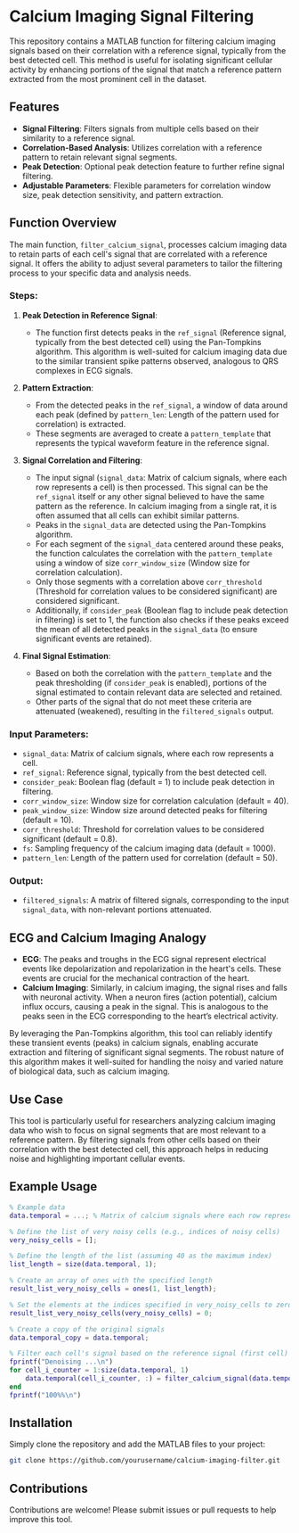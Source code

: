 # Calcium Imaging Signal Filtering

This repository contains a MATLAB function for filtering calcium imaging signals based on their correlation with a reference signal, typically from the best detected cell. This method is useful for isolating significant cellular activity by enhancing portions of the signal that match a reference pattern extracted from the most prominent cell in the dataset.

## Features
- **Signal Filtering**: Filters signals from multiple cells based on their similarity to a reference signal.
- **Correlation-Based Analysis**: Utilizes correlation with a reference pattern to retain relevant signal segments.
- **Peak Detection**: Optional peak detection feature to further refine signal filtering.
- **Adjustable Parameters**: Flexible parameters for correlation window size, peak detection sensitivity, and pattern extraction.

## Function Overview
The main function, `filter_calcium_signal`, processes calcium imaging data to retain parts of each cell's signal that are correlated with a reference signal. It offers the ability to adjust several parameters to tailor the filtering process to your specific data and analysis needs.

### Steps:
1. **Peak Detection in Reference Signal**:
   - The function first detects peaks in the `ref_signal` (Reference signal, typically from the best detected cell) using the Pan-Tompkins algorithm. This algorithm is well-suited for calcium imaging data due to the similar transient spike patterns observed, analogous to QRS complexes in ECG signals.
   
2. **Pattern Extraction**:
   - From the detected peaks in the `ref_signal`, a window of data around each peak (defined by `pattern_len`: Length of the pattern used for correlation) is extracted.
   - These segments are averaged to create a `pattern_template` that represents the typical waveform feature in the reference signal.

3. **Signal Correlation and Filtering**:
   - The input signal (`signal_data`: Matrix of calcium signals, where each row represents a cell) is then processed. This signal can be the `ref_signal` itself or any other signal believed to have the same pattern as the reference. In calcium imaging from a single rat, it is often assumed that all cells can exhibit similar patterns.
   - Peaks in the `signal_data` are detected using the Pan-Tompkins algorithm.
   - For each segment of the `signal_data` centered around these peaks, the function calculates the correlation with the `pattern_template` using a window of size `corr_window_size` (Window size for correlation calculation).
   - Only those segments with a correlation above `corr_threshold` (Threshold for correlation values to be considered significant) are considered significant.
   - Additionally, if `consider_peak` (Boolean flag to include peak detection in filtering) is set to 1, the function also checks if these peaks exceed the mean of all detected peaks in the `signal_data` (to ensure significant events are retained).

4. **Final Signal Estimation**:
   - Based on both the correlation with the `pattern_template` and the peak thresholding (if `consider_peak` is enabled), portions of the signal estimated to contain relevant data are selected and retained.
   - Other parts of the signal that do not meet these criteria are attenuated (weakened), resulting in the `filtered_signals` output.

### Input Parameters:
- `signal_data`: Matrix of calcium signals, where each row represents a cell.
- `ref_signal`: Reference signal, typically from the best detected cell.
- `consider_peak`: Boolean flag (default = 1) to include peak detection in filtering.
- `corr_window_size`: Window size for correlation calculation (default = 40).
- `peak_window_size`: Window size around detected peaks for filtering (default = 10).
- `corr_threshold`: Threshold for correlation values to be considered significant (default = 0.8).
- `fs`: Sampling frequency of the calcium imaging data (default = 1000).
- `pattern_len`: Length of the pattern used for correlation (default = 50).

### Output:
- `filtered_signals`: A matrix of filtered signals, corresponding to the input `signal_data`, with non-relevant portions attenuated.

## ECG and Calcium Imaging Analogy
- **ECG**: The peaks and troughs in the ECG signal represent electrical events like depolarization and repolarization in the heart's cells. These events are crucial for the mechanical contraction of the heart.
- **Calcium Imaging**: Similarly, in calcium imaging, the signal rises and falls with neuronal activity. When a neuron fires (action potential), calcium influx occurs, causing a peak in the signal. This is analogous to the peaks seen in the ECG corresponding to the heart’s electrical activity.

By leveraging the Pan-Tompkins algorithm, this tool can reliably identify these transient events (peaks) in calcium signals, enabling accurate extraction and filtering of significant signal segments. The robust nature of this algorithm makes it well-suited for handling the noisy and varied nature of biological data, such as calcium imaging.

## Use Case
This tool is particularly useful for researchers analyzing calcium imaging data who wish to focus on signal segments that are most relevant to a reference pattern. By filtering signals from other cells based on their correlation with the best detected cell, this approach helps in reducing noise and highlighting important cellular events.

## Example Usage
```matlab
% Example data
data.temporal = ...; % Matrix of calcium signals where each row represents a cell

% Define the list of very noisy cells (e.g., indices of noisy cells)
very_noisy_cells = [];

% Define the length of the list (assuming 40 as the maximum index)
list_length = size(data.temporal, 1);

% Create an array of ones with the specified length
result_list_very_noisy_cells = ones(1, list_length);

% Set the elements at the indices specified in very_noisy_cells to zero
result_list_very_noisy_cells(very_noisy_cells) = 0;

% Create a copy of the original signals
data.temporal_copy = data.temporal;

% Filter each cell's signal based on the reference signal (first cell)
fprintf("Denoising ...\n")
for cell_i_counter = 1:size(data.temporal, 1)
    data.temporal(cell_i_counter, :) = filter_calcium_signal(data.temporal(cell_i_counter, :), data.temporal(1, :), result_list_very_noisy_cells(cell_i_counter));
end
fprintf("100%%\n")
```

## Installation
Simply clone the repository and add the MATLAB files to your project:

```bash
git clone https://github.com/yourusername/calcium-imaging-filter.git
```

## Contributions
Contributions are welcome! Please submit issues or pull requests to help improve this tool.
